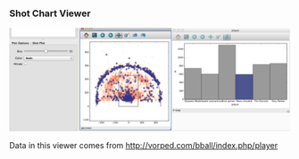 ### Shot Chart Viewer

![Screenshot](screenshot.png)

Data in this viewer comes from http://vorped.com/bball/index.php/player


